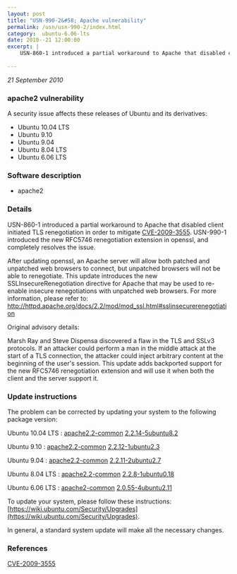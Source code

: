 ```yaml
---
layout: post
title: "USN-990-2&#58; Apache vulnerability"
permalink: /usn/usn-990-2/index.html
category:  ubuntu-6.06-lts
date: 2010--21 12:00:00
excerpt: |
    USN-860-1 introduced a partial workaround to Apache that disabled client initiated TLS renegotiation in order to mitigate [CVE-2009-3555](http://people.ubuntu.com/~ubuntu-security/cve/CVE-2009-3555). USN-990-1 introduced the new RFC5746 renegotiation extension in openssl, and completely resolves the issue.
    
--- 
```

 
 

*21 September 2010*

### apache2 vulnerability

A security issue affects these releases of Ubuntu and its derivatives:

* Ubuntu 10.04 LTS
* Ubuntu 9.10
* Ubuntu 9.04
* Ubuntu 8.04 LTS
* Ubuntu 6.06 LTS

### Software description

* apache2 

### Details

USN-860-1 introduced a partial workaround to Apache that disabled client initiated TLS renegotiation in order to mitigate [CVE-2009-3555](http://people.ubuntu.com/~ubuntu-security/cve/CVE-2009-3555). USN-990-1 introduced the new RFC5746 renegotiation extension in openssl, and completely resolves the issue.

After updating openssl, an Apache server will allow both patched and unpatched web browsers to connect, but unpatched browsers will not be able to renegotiate. This update introduces the new SSLInsecureRenegotiation directive for Apache that may be used to re-enable insecure renegotiations with unpatched web browsers. For more information, please refer to: http://httpd.apache.org/docs/2.2/mod/mod_ssl.html#sslinsecurerenegotiation

Original advisory details:

 Marsh Ray and Steve Dispensa discovered a flaw in the TLS and SSLv3 protocols. If an attacker could perform a man in the middle attack at the start of a TLS connection, the attacker could inject arbitrary content at the beginning of the user&#39;s session. This update adds backported support for the new RFC5746 renegotiation extension and will use it when both the client and the server support it. 

### Update instructions

The problem can be corrected by updating your system to the following package version:

Ubuntu 10.04 LTS
 : [apache2.2-common](https://launchpad.net/ubuntu/+source/apache2) <span> [2.2.14-5ubuntu8.2](https://launchpad.net/ubuntu/+source/apache2/2.2.14-5ubuntu8.2) </span> 

Ubuntu 9.10
 : [apache2.2-common](https://launchpad.net/ubuntu/+source/apache2) <span> [2.2.12-1ubuntu2.3](https://launchpad.net/ubuntu/+source/apache2/2.2.12-1ubuntu2.3) </span> 

Ubuntu 9.04
 : [apache2.2-common](https://launchpad.net/ubuntu/+source/apache2) <span> [2.2.11-2ubuntu2.7](https://launchpad.net/ubuntu/+source/apache2/2.2.11-2ubuntu2.7) </span> 

Ubuntu 8.04 LTS
 : [apache2.2-common](https://launchpad.net/ubuntu/+source/apache2) <span> [2.2.8-1ubuntu0.18](https://launchpad.net/ubuntu/+source/apache2/2.2.8-1ubuntu0.18) </span> 

Ubuntu 6.06 LTS
 : [apache2-common](https://launchpad.net/ubuntu/+source/apache2) <span> [2.0.55-4ubuntu2.11](https://launchpad.net/ubuntu/+source/apache2/2.0.55-4ubuntu2.11) </span> 

To update your system, please follow these instructions: [https://wiki.ubuntu.com/Security/Upgrades](https://wiki.ubuntu.com/Security/Upgrades).

In general, a standard system update will make all the necessary changes. 

### References

 
 [CVE-2009-3555](http://people.ubuntu.com/~ubuntu-security/cve/CVE-2009-3555)
 

